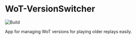 # WoT-VersionSwitcher
![Build](https://github.com/Manderius/WoT-VersionSwitcher/workflows/Build/badge.svg)

App for managing WoT versions for playing older replays easily.
